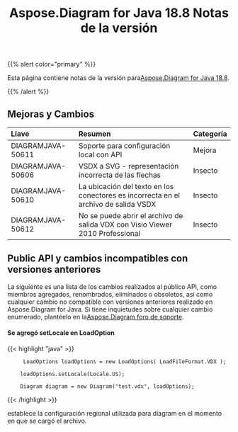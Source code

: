﻿---
title: Aspose.Diagram for Java 18.8 Notas de la versión
type: docs
weight: 50
url: /es/java/aspose-diagram-for-java-18-8-release-notes/
---
{{% alert color="primary" %}} 

 Esta página contiene notas de la versión para[Aspose.Diagram for Java 18.8](https://docs.aspose.com/diagram/java/aspose-diagram-for-java-18-8-release-notes/).

{{% /alert %}} 
## **Mejoras y Cambios**

|**Llave**|**Resumen**|**Categoría**|
|:- |:- |:- |
|DIAGRAMJAVA-50611|Soporte para configuración local con API|Mejora|
|DIAGRAMJAVA-50606|VSDX a SVG - representación incorrecta de las flechas|Insecto|
|DIAGRAMJAVA-50610|La ubicación del texto en los conectores es incorrecta en el archivo de salida VSDX|Insecto|
|DIAGRAMJAVA-50612|No se puede abrir el archivo de salida VDX con Visio Viewer 2010 Professional|Insecto|
## **Public API y cambios incompatibles con versiones anteriores**
La siguiente es una lista de los cambios realizados al público API, como miembros agregados, renombrados, eliminados o obsoletos, así como cualquier cambio no compatible con versiones anteriores realizado en Aspose.Diagram for Java. Si tiene inquietudes sobre cualquier cambio enumerado, plantéelo en la[Aspose.Diagram foro de soporte](https://forum.aspose.com/c/diagram/17).
#### **Se agregó setLocale en LoadOption**
{{< highlight "java" >}}

         LoadOptions loadOptions = new LoadOptions( LoadFileFormat.VDX ); 

        loadOptions.setLocale(Locale.US);

        Diagram diagram = new Diagram("test.vdx", loadOptions); 

{{< /highlight >}}

establece la configuración regional utilizada para diagram en el momento en que se cargó el archivo.
